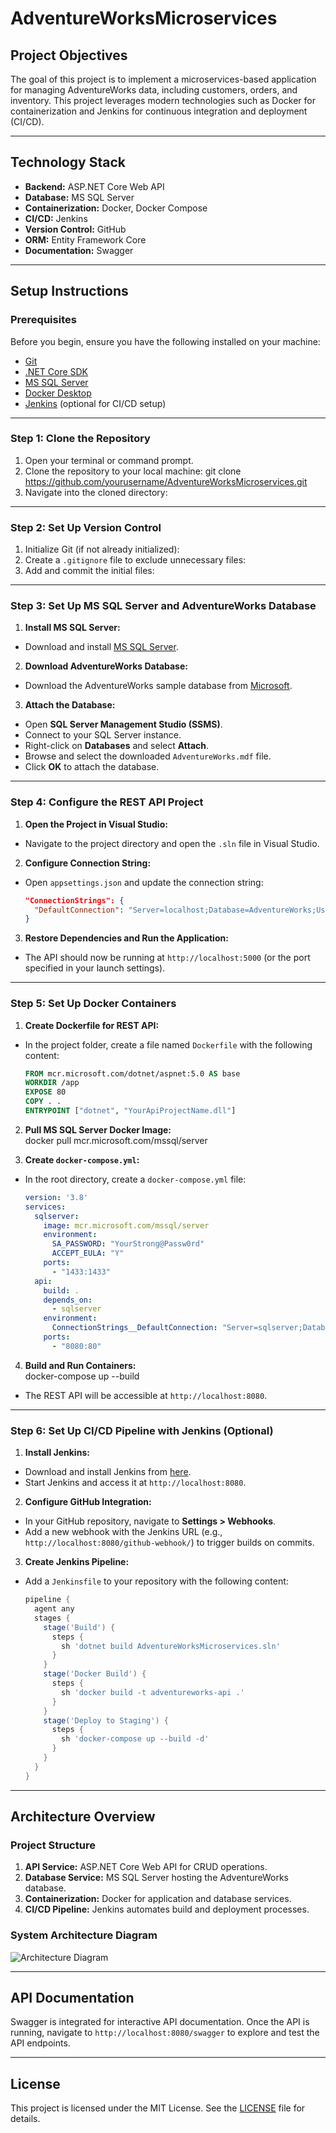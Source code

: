 # AdventureWorksMicroservices

## Project Objectives
The goal of this project is to implement a microservices-based application for managing AdventureWorks data, including customers, orders, and inventory. This project leverages modern technologies such as Docker for containerization and Jenkins for continuous integration and deployment (CI/CD).

---

## Technology Stack
- **Backend:** ASP.NET Core Web API  
- **Database:** MS SQL Server  
- **Containerization:** Docker, Docker Compose  
- **CI/CD:** Jenkins  
- **Version Control:** GitHub  
- **ORM:** Entity Framework Core  
- **Documentation:** Swagger  

---

## Setup Instructions

### Prerequisites
Before you begin, ensure you have the following installed on your machine:
- [Git](https://git-scm.com/downloads)
- [.NET Core SDK](https://dotnet.microsoft.com/download)
- [MS SQL Server](https://www.microsoft.com/en-us/sql-server/sql-server-downloads)
- [Docker Desktop](https://www.docker.com/products/docker-desktop)
- [Jenkins](https://www.jenkins.io/download/) (optional for CI/CD setup)

---

### Step 1: Clone the Repository
1. Open your terminal or command prompt.
2. Clone the repository to your local machine:
git clone https://github.com/yourusername/AdventureWorksMicroservices.git
3. Navigate into the cloned directory:


---

### Step 2: Set Up Version Control
1. Initialize Git (if not already initialized):
2. Create a `.gitignore` file to exclude unnecessary files:
3. Add and commit the initial files:

---

### Step 3: Set Up MS SQL Server and AdventureWorks Database
1. **Install MS SQL Server:**  
- Download and install [MS SQL Server](https://www.microsoft.com/en-us/sql-server/sql-server-downloads).

2. **Download AdventureWorks Database:**  
- Download the AdventureWorks sample database from [Microsoft](https://github.com/microsoft/sql-server-samples/releases/tag/adventureworks).

3. **Attach the Database:**  
- Open **SQL Server Management Studio (SSMS)**.
- Connect to your SQL Server instance.
- Right-click on **Databases** and select **Attach**.
- Browse and select the downloaded `AdventureWorks.mdf` file.
- Click **OK** to attach the database.

---

### Step 4: Configure the REST API Project
1. **Open the Project in Visual Studio:**  
- Navigate to the project directory and open the `.sln` file in Visual Studio.

2. **Configure Connection String:**  
- Open `appsettings.json` and update the connection string:
  ```json
  "ConnectionStrings": {
    "DefaultConnection": "Server=localhost;Database=AdventureWorks;User Id=your_username;Password=your_password;"
  }
  ```

3. **Restore Dependencies and Run the Application:**  
- The API should now be running at `http://localhost:5000` (or the port specified in your launch settings).

---

### Step 5: Set Up Docker Containers
1. **Create Dockerfile for REST API:**  
- In the project folder, create a file named `Dockerfile` with the following content:
  ```dockerfile
  FROM mcr.microsoft.com/dotnet/aspnet:5.0 AS base
  WORKDIR /app
  EXPOSE 80
  COPY . .
  ENTRYPOINT ["dotnet", "YourApiProjectName.dll"]
  ```

2. **Pull MS SQL Server Docker Image:**  
docker pull mcr.microsoft.com/mssql/server

3. **Create `docker-compose.yml`:**  
- In the root directory, create a `docker-compose.yml` file:
  ```yaml
  version: '3.8'
  services:
    sqlserver:
      image: mcr.microsoft.com/mssql/server
      environment:
        SA_PASSWORD: "YourStrong@Passw0rd"
        ACCEPT_EULA: "Y"
      ports:
        - "1433:1433"
    api:
      build: .
      depends_on:
        - sqlserver
      environment:
        ConnectionStrings__DefaultConnection: "Server=sqlserver;Database=AdventureWorks;User Id=sa;Password=YourStrong@Passw0rd;"
      ports:
        - "8080:80"
  ```

4. **Build and Run Containers:**  
docker-compose up --build
- The REST API will be accessible at `http://localhost:8080`.

---

### Step 6: Set Up CI/CD Pipeline with Jenkins (Optional)
1. **Install Jenkins:**  
- Download and install Jenkins from [here](https://www.jenkins.io/download/).
- Start Jenkins and access it at `http://localhost:8080`.

2. **Configure GitHub Integration:**  
- In your GitHub repository, navigate to **Settings > Webhooks**.
- Add a new webhook with the Jenkins URL (e.g., `http://localhost:8080/github-webhook/`) to trigger builds on commits.

3. **Create Jenkins Pipeline:**  
- Add a `Jenkinsfile` to your repository with the following content:
  ```groovy
  pipeline {
    agent any
    stages {
      stage('Build') {
        steps {
          sh 'dotnet build AdventureWorksMicroservices.sln'
        }
      }
      stage('Docker Build') {
        steps {
          sh 'docker build -t adventureworks-api .'
        }
      }
      stage('Deploy to Staging') {
        steps {
          sh 'docker-compose up --build -d'
        }
      }
    }
  }
  ```

---

## Architecture Overview

### Project Structure
1. **API Service:** ASP.NET Core Web API for CRUD operations.  
2. **Database Service:** MS SQL Server hosting the AdventureWorks database.  
3. **Containerization:** Docker for application and database services.  
4. **CI/CD Pipeline:** Jenkins automates build and deployment processes.  

### System Architecture Diagram
![Architecture Diagram](https://link-to-your-diagram.com/architecture.png)

---

## API Documentation
Swagger is integrated for interactive API documentation. Once the API is running, navigate to `http://localhost:8080/swagger` to explore and test the API endpoints.

---

## License
This project is licensed under the MIT License. See the [LICENSE](LICENSE) file for details.


